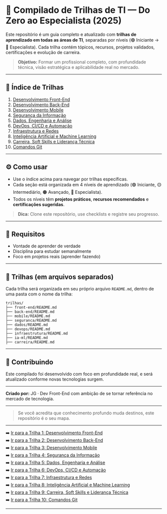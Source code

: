 # 🧭 Compilado de Trilhas de TI — Do Zero ao Especialista (2025)

Este repositório é um guia completo e atualizado com **trilhas de aprendizado em todas as áreas de TI**, separadas por níveis (🟢 Iniciante → 🔴 Especialista). Cada trilha contém tópicos, recursos, projetos validados, certificações e evolução de carreira.

> **Objetivo:** Formar um profissional completo, com profundidade técnica, visão estratégica e aplicabilidade real no mercado.

---

## 🔖 Índice de Trilhas

1. [Desenvolvimento Front-End](trilhas/1.%20front-end/README.md)
2. [Desenvolvimento Back-End](trilhas/2.%20back-end/README.md)
3. [Desenvolvimento Mobile](trilhas/3.%20mobile/README.md)
4. [Segurança da Informação](trilhas/4.%20seguranca/README.md)
5. [Dados, Engenharia e Análise](trilhas/5.%20dados/README.md)
6. [DevOps, CI/CD e Automação](trilhas/6.%20devops/README.md)
7. [Infraestrutura e Redes](trilhas/7.%20infraestrutura/README.md)
8. [Inteligência Artificial e Machine Learning](trilhas/8.%20ia-ml/README.md)
9. [Carreira, Soft Skills e Liderança Técnica](trilhas/9.%20carreira/README.md)
10. [Comandos Git](trilhas/10.%20git%20commands/README.md)

---

## ⚙️ Como usar

- Use o índice acima para navegar por trilhas específicas.
- Cada seção está organizada em 4 níveis de aprendizado (🟢 Iniciante, 🟡 Intermediário, 🟠 Avançado, 🔴 Especialista).
- Todos os níveis têm **projetos práticos**, **recursos recomendados** e **certificações sugeridas**.

> **Dica:** Clone este repositório, use checklists e registre seu progresso.

---

## 📌 Requisitos

- Vontade de aprender de verdade
- Disciplina para estudar semanalmente
- Foco em projetos reais (aprender fazendo)

---

## 📂 Trilhas (em arquivos separados)

Cada trilha será organizada em seu próprio arquivo `README.md`, dentro de uma pasta com o nome da trilha:

```
trilhas/
├── front-end/README.md
├── back-end/README.md
├── mobile/README.md
├── seguranca/README.md
├── dados/README.md
├── devops/README.md
├── infraestrutura/README.md
├── ia-ml/README.md
├── carreira/README.md
```

---

## 🧠 Contribuindo

Este compilado foi desenvolvido com foco em profundidade real, e será atualizado conforme novas tecnologias surgem.

---

**Criado por:** JG · Dev Front-End com ambição de se tornar referência no mercado de tecnologia.

---

> Se você acredita que conhecimento profundo muda destinos, este repositório é o seu mapa.

---

➡️ [Ir para a Trilha 1: Desenvolvimento Front-End](trilhas/1.%20front-end/README.md)<br>
➡️ [Ir para a Trilha 2: Desenvolvimento Back-End](trilhas/2.%20back-end/README.md)<br>
➡️ [Ir para a Trilha 3: Desenvolvimento Mobile](trilhas/3.%20mobile/README.md)<br>
➡️ [Ir para a Trilha 4: Segurança da Informação](trilhas/4.%20seguranca/README.md)<br>
➡️ [Ir para a Trilha 5: Dados, Engenharia e Análise](trilhas/5.%20dados/README.md)<br>
➡️ [Ir para a Trilha 6: DevOps, CI/CD e Automação](trilhas/6.%20devops/README.md)<br>
➡️ [Ir para a Trilha 7: Infraestrutura e Redes](trilhas/7.%20infraestrutura/README.md)<br>
➡️ [Ir para a Trilha 8: Inteligência Artificial e Machine Learning](trilhas/8.%20ia-ml/README.md)<br>
➡️ [Ir para a Trilha 9: Carreira, Soft Skills e Liderança Técnica](trilhas/9.%20carreira/README.md)<br>
➡️ [Ir para a Trilha 10: Comandos Git](trilhas/10.%20git%20commands/README.md)<br>

---
